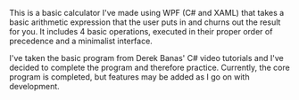 This is a basic calculator I've made using WPF (C# and XAML) that takes a basic arithmetic expression that the user puts in and churns out the result for you. It includes 4 basic operations, executed in their proper order of precedence and a minimalist interface.

I've taken the basic program from Derek Banas' C# video tutorials and I've decided to complete the program and therefore practice. Currently, the core program is completed, but features may be added as I go on with development.

